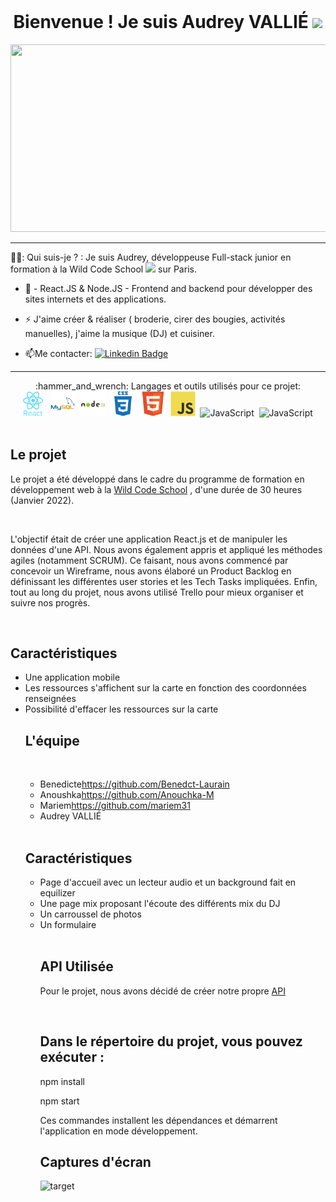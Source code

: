 
<header><link rel="stylesheet" href="https://cdn.jsdelivr.net/gh/devicons/devicon@v2.14.0/devicon.min.css"></header>

<div align="center">
 <h1>
 Bienvenue ! Je suis Audrey VALLIÉ
 <img src="https://media.giphy.com/media/hvRJCLFzcasrR4ia7z/giphy.gif" width="30px"/>
</h1>
</div>

                                                                                                                                
                                                                                                                  
<div align="center">
  <img src="https://media.giphy.com/media/mUtfRO0EkV7fZyTs0G/giphy.gif" width="600" height="300"/>
</div>

<hr/>

👩‍💻: Qui suis-je ? : Je suis Audrey, développeuse Full-stack junior en formation à la Wild Code School <img src="https://media.giphy.com/media/WUlplcMpOCEmTGBtBW/giphy.gif" width="30"> sur Paris.
  
- :telescope: - React.JS & Node.JS - Frontend and backend pour développer des sites internets et des applications.

- :zap: J'aime créer & réaliser ( broderie, cirer des bougies, activités manuelles), j'aime la musique (DJ) et cuisiner.

- :mailbox:Me contacter: [![Linkedin Badge](https://img.shields.io/badge/-Audrey-blue?style=flat&logo=Linkedin&logoColor=white)](https://www.linkedin.com/in/audrey-valli%C3%A9-26a65118b/)
                                                                                    
                                                                                  
<hr/>
<div align="center">
:hammer_and_wrench: Langages et outils utilisés pour ce projet:
<div>
   <img src="https://github.com/devicons/devicon/blob/master/icons/react/react-original-wordmark.svg" title="React" alt="React" width="40" height="40"/>&nbsp;
<img src="https://github.com/devicons/devicon/blob/master/icons/mysql/mysql-original-wordmark.svg" title="MySQL"  alt="MySQL" width="40" height="40"/>&nbsp;
  <img src="https://github.com/devicons/devicon/blob/master/icons/nodejs/nodejs-original-wordmark.svg" title="NodeJS" alt="NodeJS" width="40" height="40"/>&nbsp;
  <img src="https://github.com/devicons/devicon/blob/master/icons/css3/css3-plain-wordmark.svg"  title="CSS3" alt="CSS" width="40" height="40"/>&nbsp;
  <img src="https://github.com/devicons/devicon/blob/master/icons/html5/html5-original.svg" title="HTML5" alt="HTML" width="40" height="40"/>&nbsp;
  <img src="https://github.com/devicons/devicon/blob/master/icons/javascript/javascript-original.svg" title="JavaScript" alt="JavaScript" width="40" height="40"/>&nbsp;
<img src="https://cdn.jsdelivr.net/gh/devicons/devicon/icons/git/git-original.svg" title="git" alt="JavaScript" width="40" height="40"/>&nbsp;
<img src="https://cdn.jsdelivr.net/gh/devicons/devicon/icons/express/express-original.svg"
 title="git" alt="JavaScript" width="40" height="40"/>&nbsp;
</div>
</div>


<br/>
<h2> Le projet </h2>

<p>Le projet a été développé dans le cadre du programme de formation en développement web à la <a href="https://www.wildcodeschool.com/">Wild Code School</a> , d'une durée de 30 heures (Janvier 2022).</p>
</br>
<p>L'objectif était de créer une application React.js et de manipuler les données d'une API. Nous avons également appris et appliqué les méthodes agiles (notamment SCRUM). Ce faisant, nous avons commencé par concevoir un Wireframe, nous avons élaboré un Product Backlog en définissant les différentes user stories et les Tech Tasks impliquées. Enfin, tout au long du projet, nous avons utilisé Trello pour mieux organiser et suivre nos progrès.</p>
</br>
  
<h2>Caractéristiques</h2>
<ul>
 <li>Une application mobile</li>
 <li>Les ressources s'affichent sur la carte en fonction des coordonnées renseignées </li>
 <li>Possibilité d'effacer les ressources sur la carte</li>
 
<h2> L'équipe </h2>

<br/>
<ul>
 <li>Benedicte<a href=</a>https://github.com/Benedct-Laurain</a></li>
   <li>Anoushka<a href=</a>https://github.com/Anouchka-M</a></li>
 <li>Mariem<a href=</a>https://github.com/mariem31</a></li>
   <li>Audrey VALLIÉ</li>
</ul>
<br/>
<h2>Caractéristiques</h2>
<ul>
 <li>Page d'accueil avec un lecteur audio et un background fait en equilizer</li>
 <li>Une page mix proposant l'écoute des différents mix du DJ</li>
 <li>Un carroussel de photos</li>
 <li>Un formulaire </li>
 <br/>
 <h2> API Utilisée</h2>
 <p>Pour le projet, nous avons décidé de créer notre propre <a href="https://github.com/JulesCharles/API-PAYS.gitAPI">API</a></p>
 <br/>
 <h2>Dans le répertoire du projet, vous pouvez exécuter :</h2>
<p>npm install</p>
<p>npm start<p>
Ces commandes installent les dépendances et démarrent l'application en mode développement.
<h2>Captures d'écran</h2>

![target](https://user-images.githubusercontent.com/82833380/153225596-66ddd3a9-c451-44ff-8850-3ab3078443ff.jpg)
